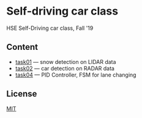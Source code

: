 # Self-driving car class
HSE Self-Driving car class, Fall '19

## Content
* [task01](task01/snow.ipynb) — snow detection on LIDAR data
* [task02](task02/radar.ipynb) — car detection on RADAR data
* [task04](task04/) — PID Controller, FSM for lane changing

## License

[MIT](LICENSE)

